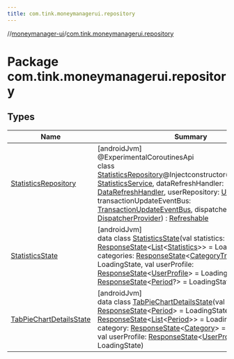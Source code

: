 ```yaml
---
title: com.tink.moneymanagerui.repository
---
```

//[moneymanager-ui](../../index.html)/[com.tink.moneymanagerui.repository](index.html)



# Package com.tink.moneymanagerui.repository



## Types


| Name | Summary |
|---|---|
| [StatisticsRepository](-statistics-repository/index.html) | [androidJvm]<br>@ExperimentalCoroutinesApi<br>class [StatisticsRepository](-statistics-repository/index.html)@Injectconstructor(statisticsService: [StatisticsService](../com.tink.service.statistics/-statistics-service/index.html), dataRefreshHandler: [DataRefreshHandler](../se.tink.android.repository.service/-data-refresh-handler/index.html), userRepository: [UserRepository](../se.tink.android.repository.user/-user-repository/index.html), transactionUpdateEventBus: [TransactionUpdateEventBus](../se.tink.android.repository.transaction/-transaction-update-event-bus/index.html), dispatcher: [DispatcherProvider](../com.tink.service.util/-dispatcher-provider/index.html)) : [Refreshable](../se.tink.android.repository.service/-refreshable/index.html) |
| [StatisticsState](-statistics-state/index.html) | [androidJvm]<br>data class [StatisticsState](-statistics-state/index.html)(val statistics: [ResponseState](../com.tink.service.network/-response-state/index.html)&lt;[List](https://kotlinlang.org/api/latest/jvm/stdlib/kotlin.collections/-list/index.html)&lt;[Statistics](../com.tink.model.statistics/-statistics/index.html)&gt;&gt; = LoadingState, val categories: [ResponseState](../com.tink.service.network/-response-state/index.html)&lt;[CategoryTree](../com.tink.model.category/-category-tree/index.html)&gt; = LoadingState, val userProfile: [ResponseState](../com.tink.service.network/-response-state/index.html)&lt;[UserProfile](../com.tink.model.user/-user-profile/index.html)&gt; = LoadingState, val period: [ResponseState](../com.tink.service.network/-response-state/index.html)&lt;[Period](../com.tink.model.time/-period/index.html)?&gt; = LoadingState) |
| [TabPieChartDetailsState](-tab-pie-chart-details-state/index.html) | [androidJvm]<br>data class [TabPieChartDetailsState](-tab-pie-chart-details-state/index.html)(val selectedPeriod: [ResponseState](../com.tink.service.network/-response-state/index.html)&lt;[Period](../com.tink.model.time/-period/index.html)&gt; = LoadingState, val periods: [ResponseState](../com.tink.service.network/-response-state/index.html)&lt;[List](https://kotlinlang.org/api/latest/jvm/stdlib/kotlin.collections/-list/index.html)&lt;[Period](../com.tink.model.time/-period/index.html)&gt;&gt; = LoadingState, val category: [ResponseState](../com.tink.service.network/-response-state/index.html)&lt;[Category](../com.tink.model.category/-category/index.html)&gt; = LoadingState, val userProfile: [ResponseState](../com.tink.service.network/-response-state/index.html)&lt;[UserProfile](../com.tink.model.user/-user-profile/index.html)&gt; = LoadingState) |

